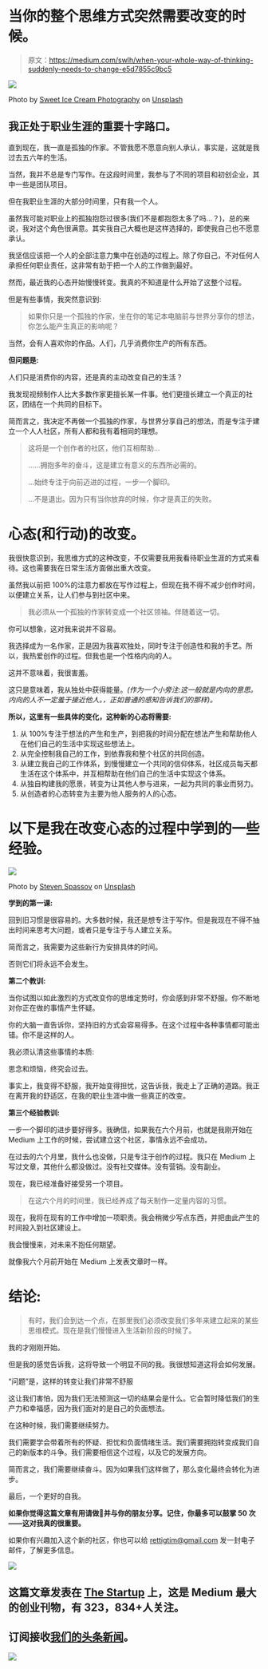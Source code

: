 # 当你的整个思维方式突然需要改变的时候。

> 原文：<https://medium.com/swlh/when-your-whole-way-of-thinking-suddenly-needs-to-change-e5d7855c9bc5>

![](img/239d74b5db2c61c3f592e5714c225900.png)

Photo by [Sweet Ice Cream Photography](https://unsplash.com/photos/mve7iIB4DLE?utm_source=unsplash&utm_medium=referral&utm_content=creditCopyText) on [Unsplash](https://unsplash.com/?utm_source=unsplash&utm_medium=referral&utm_content=creditCopyText)

## 我正处于职业生涯的重要十字路口。

直到现在，我一直是孤独的作家。不管我愿不愿意向别人承认，事实是，这就是我过去五六年的生活。

当然，我并不总是专门写作。在这段时间里，我参与了不同的项目和初创企业，其中一些是团队项目。

但在我职业生涯的大部分时间里，只有我一个人。

虽然我可能对职业上的孤独抱怨过很多(我们不是都抱怨太多了吗…？)，总的来说，我对这个角色很满意。其实我自己大概也是这样选择的，即使我自己也不愿意承认。

我坚信应该把一个人的全部注意力集中在创造的过程上。除了你自己，不对任何人承担任何职业责任，这非常有助于把一个人的工作做到最好。

然而，最近我的心态开始慢慢转变。我真的不知道是什么开始了这整个过程。

但是有些事情，我突然意识到:

> 如果你只是一个孤独的作家，坐在你的笔记本电脑前与世界分享你的想法，你怎么能产生真正的影响呢？

当然，会有人喜欢你的作品。人们，几乎消费你生产的所有东西。

**但问题是:**

人们只是消费你的内容，还是真的主动改变自己的生活？

我发现视频制作人比大多数作家更擅长某一件事。他们更擅长建立一个真正的社区，团结在一个共同的目标下。

简而言之，我决定不再做一个孤独的作家，与世界分享自己的想法，而是专注于建立一个人人社区，所有人都和我有着相同的理想。

> 这将是一个创作者的社区，他们互相帮助…
> 
> ……拥抱多年的奋斗，这是建立有意义的东西所必需的。
> 
> …始终专注于向前迈进的过程，一步一个脚印。
> 
> …不是退出。因为只有当你放弃的时候，你才是真正的失败。

# 心态(和行动)的改变。

我很快意识到，我思维方式的这种改变，不仅需要我用我看待职业生涯的方式来看待。这也需要我在日常生活方面做出重大改变。

虽然我以前把 100%的注意力都放在写作过程上，但现在我不得不减少创作时间，以便建立关系，让人们参与到社区中来。

> 我必须从一个孤独的作家转变成一个社区领袖。伴随着这一切。

你可以想象，这对我来说并不容易。

我选择成为一名作家，正是因为我喜欢独处，同时专注于创造性和我的手艺。所以，我热爱创作的过程。但我也是一个性格内向的人。

这并不意味着，我很害羞。

这只是意味着，我从独处中获得能量。*(作为一个小旁注:这一般就是内向的意思。内向的人不一定羞于接近他人。，正如普通的感知告诉我们的那样)。*

**所以，这里有一些具体的变化，这种新的心态将需要:**

1.  从 100%专注于想法的产生和生产，到把我的时间分配在想法产生和帮助他人在他们自己的生活中实现这些想法上。
2.  从完全控制我自己的工作，到依靠我和整个社区的共同创造。
3.  从建立我自己的工作体系，到慢慢建立一个共同的信仰体系，社区成员每天都生活在这个体系中，并互相帮助在他们自己的生活中实现这个体系。
4.  从独自构建我的愿景，转变为让其他人参与进来，一起为共同的事业而努力。
5.  从创造者的心态转变为主要为他人服务的人的心态。

# 以下是我在改变心态的过程中学到的一些经验。

![](img/b79281b95effaf00e8440fcfd8a16289.png)

Photo by [Steven Spassov](https://unsplash.com/photos/jtTqIwvGiUg?utm_source=unsplash&utm_medium=referral&utm_content=creditCopyText) on [Unsplash](https://unsplash.com/search/photos/thinking?utm_source=unsplash&utm_medium=referral&utm_content=creditCopyText)

**学到的第一课:**

回到旧习惯是很容易的。大多数时候，我还是想专注于写作。但是我现在不得不抽出时间来思考大问题，或者只是专注于与人建立关系。

简而言之，我需要为这些新行为安排具体的时间。

否则它们将永远不会发生。

**第二个教训:**

当你试图以如此激烈的方式改变你的思维定势时，你会感到非常不舒服。你不断地对你正在做的事情产生怀疑。

你的大脑一直告诉你，坚持旧的方式会容易得多。在这个过程中各种事情都可能出错。你不是这样的人。

我必须认清这些事情的本质:

思念和烦恼，终究会过去。

事实上，我变得不舒服，我开始变得担忧，这告诉我，我走上了正确的道路。我正在离开我的舒适区，在我的职业生涯中做一些真正的改变。

**第三个经验教训:**

一步一个脚印的进步要好得多。我确信，如果我在六个月前，也就是我刚开始在 Medium 上工作的时候，尝试建立这个社区，事情永远不会成功。

在过去的六个月里，我什么也没做，只是专注于创作的过程。我只在 Medium 上写过文章，其他什么都没做过。没有社交媒体。没有营销。没有副业。

现在，我已经准备好接受另一个项目。

> 在这六个月的时间里，我已经养成了每天制作一定量内容的习惯。

现在，我将在现有的工作中增加一项职责。我会稍微少写点东西，并把由此产生的时间投入到社区建设上。

我会慢慢来，对未来不抱任何期望。

就像我六个月前开始在 Medium 上发表文章时一样。

# 结论:

> 有时，我们会到达一个点，在那里我们必须改变我们多年来建立起来的某些思维模式。现在是我们慢慢进入生活新阶段的时候了。

我的才刚刚开始。

但是我的感觉告诉我，这将导致一个明显不同的我。我很想知道这将会如何发展。

“问题”是，这样的转变让我们非常不舒服

这让我们害怕，因为我们无法预测这一切的结果会是什么。它会暂时降低我们的生产力和幸福感，因为我们面对的是自己的负面想法。

在这种时候，我们需要继续努力。

我们需要学会带着所有的怀疑、担忧和负面情绪生活。我们需要拥抱转变成我们自己的新版本的斗争。我们需要相信这个过程，以及它的发展方向。

简而言之，我们需要继续奋斗。因为如果我们这样做了，那么变化最终会转化为进步。

最后，一个更好的自我。

**如果你觉得这篇文章有用请做👏并与你的朋友分享。记住，你最多可以鼓掌 50 次——这对我真的很重要。**

如果你有兴趣加入这个新的社区，你也可以给 rettigtim@gmail.com 发一封电子邮件，了解更多信息。

[![](img/308a8d84fb9b2fab43d66c117fcc4bb4.png)](https://medium.com/swlh)

## 这篇文章发表在 [The Startup](https://medium.com/swlh) 上，这是 Medium 最大的创业刊物，有 323，834+人关注。

## 订阅接收[我们的头条新闻](http://growthsupply.com/the-startup-newsletter/)。

[![](img/b0164736ea17a63403e660de5dedf91a.png)](https://medium.com/swlh)